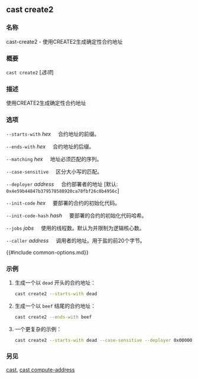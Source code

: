 ## cast create2

### 名称

cast-create2 - 使用CREATE2生成确定性合约地址

### 概要

``cast create2`` [*选项*]

### 描述

使用CREATE2生成确定性合约地址

### 选项

`--starts-with` *hex*
&nbsp;&nbsp;&nbsp;&nbsp;合约地址的前缀。

`--ends-with` *hex*
&nbsp;&nbsp;&nbsp;&nbsp;合约地址的后缀。

`--matching` *hex*
&nbsp;&nbsp;&nbsp;&nbsp;地址必须匹配的序列。

`--case-sensitive`
&nbsp;&nbsp;&nbsp;&nbsp;区分大小写的匹配。

`--deployer` *address*
&nbsp;&nbsp;&nbsp;&nbsp;合约部署者的地址 [默认: `0x4e59b44847b379578588920ca78fbf26c0b4956c`]

`--init-code` *hex*
&nbsp;&nbsp;&nbsp;&nbsp;要部署的合约的初始化代码。

`--init-code-hash` *hash*
&nbsp;&nbsp;&nbsp;&nbsp;要部署的合约的初始化代码哈希。

`--jobs` *jobs*
&nbsp;&nbsp;&nbsp;&nbsp;使用的线程数。默认为并限制为逻辑核心数。

`--caller` *address*
&nbsp;&nbsp;&nbsp;&nbsp;调用者的地址。用于盐的前20个字节。

{{#include common-options.md}}

### 示例

1. 生成一个以 `dead` 开头的合约地址：
    ```sh
    cast create2 --starts-with dead
    ```
2. 生成一个以 `beef` 结尾的合约地址：
    ```sh
    cast create2 --ends-with beef
    ```
3. 一个更复杂的示例：
    ```sh
    cast create2 --starts-with dead --case-sensitive --deployer 0x0000000000FFe8B47B3e2130213B802212439497 --init-code-hash 0x0c591f26891d6443cf08c5be3584c1e6ae10a4c2f07c5c53218741e9755fb9cd
    ```

### 另见

[cast](./cast.md), [cast compute-address](./cast-compute-address.md)